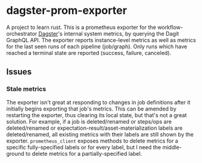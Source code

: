 # dagster-prom-exporter

A project to learn rust. This is a prometheus exporter for the workflow-orchestrator [Dagster](https://dagster.io)'s internal system metrics, by querying the Dagit GraphQL API. The exporter reports instance-level metrics as well as metrics for the last seen runs of each pipeline (job/graph). Only runs which have reached a terminal state are reported (success, failure, canceled).

## Issues

### Stale metrics

The exporter isn't great at responding to changes in job definitions after it initially begins exporting that job's metrics. This can be amended by restarting the exporter, thus clearing its local state, but that's not a great solution. For example, if a job is deleted/renamed or steps/ops are deleted/renamed or expectation-result/asset-materialization labels are deleted/renamed, all existing metrics with their labels are still shown by the exporter. `prometheus_client` exposes methods to delete metrics for a specific fully-specified labels or for every label, but I need the middle-ground to delete metrics for a partially-specified label.


